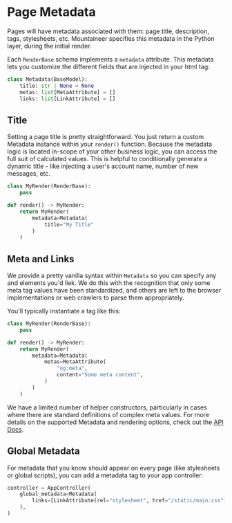 # Page Metadata

Pages will have metadata associated with them: page title, description, tags, stylesheets, etc. Mountaineer specifies this metadata in the Python layer, during the initial render.

Each `RenderBase` schema implements a `metadata` attribute. This metadata lets you customize the different fields that are injected in your html <head> tag:

```python
class Metadata(BaseModel):
    title: str | None = None
    metas: list[MetaAttribute] = []
    links: list[LinkAttribute] = []
```

## Title

Setting a page title is pretty straightforward. You just return a custom Metadata instance within your `render()` function. Because the metadata logic is located in-scope of your other business logic, you can access the full suit of calculated values. This is helpful to conditionally generate a dynamic title - like injecting a user's account name, number of new messages, etc.

```python
class MyRender(RenderBase):
    pass

def render() -> MyRender:
    return MyRender(
        metadata=Metadata(
            title="My Title"
        )
    )
```

## Meta and Links

We provide a pretty vanilla syntax within `Metadata` so you can specify any <meta> and <link> elements you'd liek. We do this with the recognition that only some meta tag values have been standardized, and others are left to the browser implementations or web crawlers to parse them appropriately.

You'll typically instantiate a <meta> tag like this:

```python
class MyRender(RenderBase):
    pass

def render() -> MyRender:
    return MyRender(
        metadata=Metadata(
            metas=MetaAttribute(
                "og:meta",
                content="Some meta content",
            )
        )
    )
```

We have a limited number of helper <meta> constructors, particularly in cases where there are standard definitions of complex meta values. For more details on the supported Metadata and rendering options, check out the [API Docs](./api/render.md).

## Global Metadata

For metadata that you know should appear on every page (like stylesheets or global scripts), you can add a metadata tag to your app controller:

```python
controller = AppController(
    global_metadata=Metadata(
        links=[LinkAttribute(rel="stylesheet", href="/static/main.css")]
    ),
)
```
